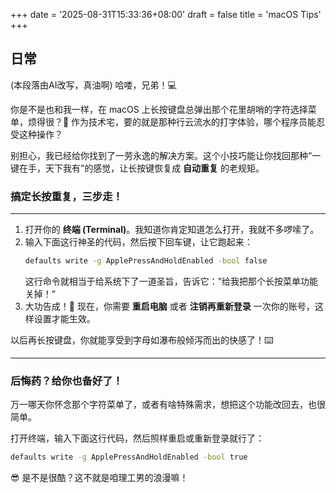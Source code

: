 +++
date = '2025-08-31T15:33:36+08:00'
draft = false
title = 'macOS Tips'
+++
## 日常
(本段落由AI改写，真油啊)
哈喽，兄弟！💻

你是不是也和我一样，在 macOS 上长按键盘总弹出那个花里胡哨的字符选择菜单，烦得很？😤 作为技术宅，要的就是那种行云流水的打字体验，哪个程序员能忍受这种操作？

别担心，我已经给你找到了一劳永逸的解决方案。这个小技巧能让你找回那种“一键在手，天下我有”的感觉，让长按键恢复成 **自动重复** 的老规矩。

### 搞定长按重复，三步走！

-----

1.  打开你的 **终端 (Terminal)**。我知道你肯定知道怎么打开，我就不多啰嗦了。
2.  输入下面这行神圣的代码，然后按下回车键，让它跑起来：
    ```bash
    defaults write -g ApplePressAndHoldEnabled -bool false
    ```
    这行命令就相当于给系统下了一道圣旨，告诉它：”给我把那个长按菜单功能关掉！“
3.  大功告成！🎉 现在，你需要 **重启电脑** 或者 **注销再重新登录** 一次你的账号，这样设置才能生效。

以后再长按键盘，你就能享受到字母如瀑布般倾泻而出的快感了！⌨️

-----

### 后悔药？给你也备好了！

万一哪天你怀念那个字符菜单了，或者有啥特殊需求，想把这个功能改回去，也很简单。

打开终端，输入下面这行代码，然后照样重启或重新登录就行了：

```bash
defaults write -g ApplePressAndHoldEnabled -bool true
```

😎 是不是很酷？这不就是咱理工男的浪漫嘛！
